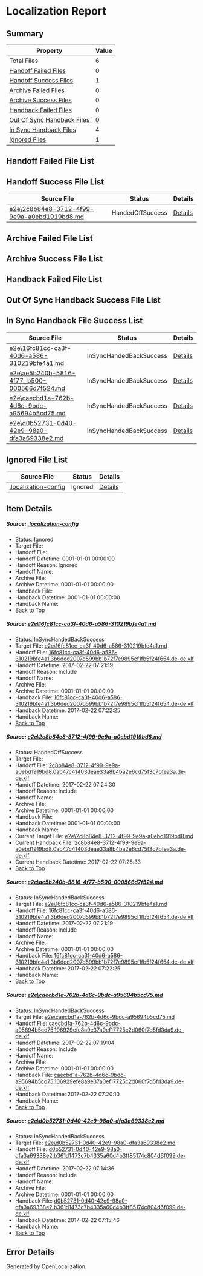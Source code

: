 # <a name='report-top'></a> Localization Report

## Summary
 Property | Value 
 -------- | ----- 
 Total Files | 6
[ Handoff Failed Files ](#handoff-failed-list)| 0
[ Handoff Success Files ](#handoff-success-list)| 1
[ Archive Failed Files ](#archive-failed-list)| 0
[ Archive Success Files ](#archive-success-list)| 0
[ Handback Failed Files ](#handback-failed-list)| 0
[ Out Of Sync Handback Files ](#outofsync-handback-success-list)| 0
[ In Sync Handback Files ](#insync-handback-success-list)| 4
[ Ignored Files ](#ignored-list)| 1

## <a name='handoff-failed-list'></a> Handoff Failed File List

## <a name='handoff-success-list'></a> Handoff Success File List
 Source File | Status | Details 
 ----------- | ------ | ------- 
 [e2e\2c8b84e8-3712-4f99-9e9a-a0ebd1919bd8.md](https://github.com/OpenLocalizationTestOrg/ol-test4/blob/b228fc216f3a968cdec040a2540d4106d259100d/e2e/2c8b84e8-3712-4f99-9e9a-a0ebd1919bd8.md) | HandedOffSuccess | [Details](#84e4b1eb4c5dde9a0f9bc11bf95c49890a4ca10f2)

## <a name='archive-failed-list'></a> Archive Failed File List

## <a name='archive-success-list'></a> Archive Success File List

## <a name='handback-failed-list'></a> Handback Failed File List

## <a name='outofsync-handback-success-list'></a> Out Of Sync Handback Success File List

## <a name='insync-handback-success-list'></a> In Sync Handback File Success List
 Source File | Status | Details 
 ----------- | ------ | ------- 
 [e2e\16fc81cc-ca3f-40d6-a586-310219bfe4a1.md](https://github.com/OpenLocalizationTestOrg/ol-test4/blob/52ca229df4b64299ce4fa6dfec41cc91e2b02560/e2e/16fc81cc-ca3f-40d6-a586-310219bfe4a1.md) | InSyncHandedBackSuccess | [Details](#efabd5d4f4473ad5917b35fa23660a454e667c3e1)
 [e2e\ae5b240b-5816-4f77-b500-000566d7f524.md](https://github.com/OpenLocalizationTestOrg/ol-test4/blob/b228fc216f3a968cdec040a2540d4106d259100d/e2e/ae5b240b-5816-4f77-b500-000566d7f524.md) | InSyncHandedBackSuccess | [Details](#efabd5d4f4473ad5917b35fa23660a454e667c3e3)
 [e2e\caecbd1a-762b-4d6c-9bdc-a95694b5cd75.md](https://github.com/OpenLocalizationTestOrg/ol-test4/blob/d95e7159616eca46a3c36675c84eadabdb081f55/e2e/caecbd1a-762b-4d6c-9bdc-a95694b5cd75.md) | InSyncHandedBackSuccess | [Details](#b335dad804f7f608ba70c2d2d490d8e3498e3b424)
 [e2e\d0b52731-0d40-42e9-98a0-dfa3a69338e2.md](https://github.com/OpenLocalizationTestOrg/ol-test4/blob/76894f07fb56d7452e40efa39faed4e1ece864f9/e2e/d0b52731-0d40-42e9-98a0-dfa3a69338e2.md) | InSyncHandedBackSuccess | [Details](#cfab43355d9d0e74b83edc24666d9ffb789242075)

## <a name='ignored-list'></a> Ignored File List
 Source File | Status | Details 
 ----------- | ------ | ------- 
 [.localization-config](https://github.com/OpenLocalizationTestOrg/ol-test4/blob/b228fc216f3a968cdec040a2540d4106d259100d/.localization-config) | Ignored | [Details](#cb0632cf59c1387fc1742bfb9fa3c47f87e2e5c90)

## Item Details
##### <a name='cb0632cf59c1387fc1742bfb9fa3c47f87e2e5c90'></a> Source: [.localization-config](https://github.com/OpenLocalizationTestOrg/ol-test4/blob/b228fc216f3a968cdec040a2540d4106d259100d/.localization-config)
* Status: Ignored
* Target File: 
* Handoff File: 
* Handoff Datetime: 0001-01-01 00:00:00
* Handoff Reason: Ignored
* Handoff Name: 
* Archive File: 
* Archive Datetime: 0001-01-01 00:00:00
* Handback File: 
* Handback Datetime: 0001-01-01 00:00:00
* Handback Name: 
* [Back to Top](#report-top)

##### <a name='efabd5d4f4473ad5917b35fa23660a454e667c3e1'></a> Source: [e2e\16fc81cc-ca3f-40d6-a586-310219bfe4a1.md](https://github.com/OpenLocalizationTestOrg/ol-test4/blob/52ca229df4b64299ce4fa6dfec41cc91e2b02560/e2e/16fc81cc-ca3f-40d6-a586-310219bfe4a1.md)
* Status: InSyncHandedBackSuccess
* Target File: [e2e\16fc81cc-ca3f-40d6-a586-310219bfe4a1.md](https://github.com/OpenLocalizationTestOrg/ol-test4-dede/blob/ff3b733f375e045709f5454da6db56e6d8490ccd/e2e/16fc81cc-ca3f-40d6-a586-310219bfe4a1.md)
* Handoff File: [16fc81cc-ca3f-40d6-a586-310219bfe4a1.3b6ded2007d599bb1b72f7e9895cf1fb5f24f654.de-de.xlf](https://github.com/OpenLocalizationTestOrg/ol-test4-handoff/blob/5b69714037323eee78ba5d5fc08532fe42c22617/ol-handoff/OpenLocalizationTestOrg/ol-test4-dede/xinjiang/ht/16fc81cc-ca3f-40d6-a586-310219bfe4a1.3b6ded2007d599bb1b72f7e9895cf1fb5f24f654.de-de.xlf)
* Handoff Datetime: 2017-02-22 07:21:19
* Handoff Reason: Include
* Handoff Name: 
* Archive File: 
* Archive Datetime: 0001-01-01 00:00:00
* Handback File: [16fc81cc-ca3f-40d6-a586-310219bfe4a1.3b6ded2007d599bb1b72f7e9895cf1fb5f24f654.de-de.xlf](https://github.com/OpenLocalizationTestOrg/ol-test4-handback/blob/ee40d38026731809b443af9b78faf328093113e1/ol-handback/OpenLocalizationTestOrg/ol-test4-dede/xinjiang/ht/16fc81cc-ca3f-40d6-a586-310219bfe4a1.3b6ded2007d599bb1b72f7e9895cf1fb5f24f654.de-de.xlf)
* Handback Datetime: 2017-02-22 07:22:25
* Handback Name: 
* [Back to Top](#report-top)

##### <a name='84e4b1eb4c5dde9a0f9bc11bf95c49890a4ca10f2'></a> Source: [e2e\2c8b84e8-3712-4f99-9e9a-a0ebd1919bd8.md](https://github.com/OpenLocalizationTestOrg/ol-test4/blob/b228fc216f3a968cdec040a2540d4106d259100d/e2e/2c8b84e8-3712-4f99-9e9a-a0ebd1919bd8.md)
* Status: HandedOffSuccess
* Target File: 
* Handoff File: [2c8b84e8-3712-4f99-9e9a-a0ebd1919bd8.0ab47c41403deae33a8b4ba2e6cd75f3c7bfea3a.de-de.xlf](https://github.com/OpenLocalizationTestOrg/ol-test4-handoff/blob/94390a5d9cc12da979d3f31f7fbad37c905d0d10/ol-handoff/OpenLocalizationTestOrg/ol-test4-dede/xinjiang/ht/2c8b84e8-3712-4f99-9e9a-a0ebd1919bd8.0ab47c41403deae33a8b4ba2e6cd75f3c7bfea3a.de-de.xlf)
* Handoff Datetime: 2017-02-22 07:24:30
* Handoff Reason: Include
* Handoff Name: 
* Archive File: 
* Archive Datetime: 0001-01-01 00:00:00
* Handback File: 
* Handback Datetime: 0001-01-01 00:00:00
* Handback Name: 
* Current Target File: [e2e\2c8b84e8-3712-4f99-9e9a-a0ebd1919bd8.md](https://github.com/OpenLocalizationTestOrg/ol-test4-dede/blob/b584852f43bd72943fd8959de9066968180226f7/e2e/2c8b84e8-3712-4f99-9e9a-a0ebd1919bd8.md)
* Current Handback File: [2c8b84e8-3712-4f99-9e9a-a0ebd1919bd8.0ab47c41403deae33a8b4ba2e6cd75f3c7bfea3a.de-de.xlf](https://github.com/OpenLocalizationTestOrg/ol-test4-handback/blob/77c17953b5df415fa194d5adde0514d73dfc373b/ol-handback/OpenLocalizationTestOrg/ol-test4-dede/xinjiang/ht/2c8b84e8-3712-4f99-9e9a-a0ebd1919bd8.0ab47c41403deae33a8b4ba2e6cd75f3c7bfea3a.de-de.xlf)
* Current Handback Datetime: 2017-02-22 07:25:33
* [Back to Top](#report-top)

##### <a name='efabd5d4f4473ad5917b35fa23660a454e667c3e3'></a> Source: [e2e\ae5b240b-5816-4f77-b500-000566d7f524.md](https://github.com/OpenLocalizationTestOrg/ol-test4/blob/b228fc216f3a968cdec040a2540d4106d259100d/e2e/ae5b240b-5816-4f77-b500-000566d7f524.md)
* Status: InSyncHandedBackSuccess
* Target File: [e2e\16fc81cc-ca3f-40d6-a586-310219bfe4a1.md](https://github.com/OpenLocalizationTestOrg/ol-test4-dede/blob/ff3b733f375e045709f5454da6db56e6d8490ccd/e2e/16fc81cc-ca3f-40d6-a586-310219bfe4a1.md)
* Handoff File: [16fc81cc-ca3f-40d6-a586-310219bfe4a1.3b6ded2007d599bb1b72f7e9895cf1fb5f24f654.de-de.xlf](https://github.com/OpenLocalizationTestOrg/ol-test4-handoff/blob/5b69714037323eee78ba5d5fc08532fe42c22617/ol-handoff/OpenLocalizationTestOrg/ol-test4-dede/xinjiang/ht/16fc81cc-ca3f-40d6-a586-310219bfe4a1.3b6ded2007d599bb1b72f7e9895cf1fb5f24f654.de-de.xlf)
* Handoff Datetime: 2017-02-22 07:21:19
* Handoff Reason: Include
* Handoff Name: 
* Archive File: 
* Archive Datetime: 0001-01-01 00:00:00
* Handback File: [16fc81cc-ca3f-40d6-a586-310219bfe4a1.3b6ded2007d599bb1b72f7e9895cf1fb5f24f654.de-de.xlf](https://github.com/OpenLocalizationTestOrg/ol-test4-handback/blob/ee40d38026731809b443af9b78faf328093113e1/ol-handback/OpenLocalizationTestOrg/ol-test4-dede/xinjiang/ht/16fc81cc-ca3f-40d6-a586-310219bfe4a1.3b6ded2007d599bb1b72f7e9895cf1fb5f24f654.de-de.xlf)
* Handback Datetime: 2017-02-22 07:22:25
* Handback Name: 
* [Back to Top](#report-top)

##### <a name='b335dad804f7f608ba70c2d2d490d8e3498e3b424'></a> Source: [e2e\caecbd1a-762b-4d6c-9bdc-a95694b5cd75.md](https://github.com/OpenLocalizationTestOrg/ol-test4/blob/d95e7159616eca46a3c36675c84eadabdb081f55/e2e/caecbd1a-762b-4d6c-9bdc-a95694b5cd75.md)
* Status: InSyncHandedBackSuccess
* Target File: [e2e\caecbd1a-762b-4d6c-9bdc-a95694b5cd75.md](https://github.com/OpenLocalizationTestOrg/ol-test4-dede/blob/90dea33ee502d37f0d9321c92ca08f406992ee0a/e2e/caecbd1a-762b-4d6c-9bdc-a95694b5cd75.md)
* Handoff File: [caecbd1a-762b-4d6c-9bdc-a95694b5cd75.106929efe8a9e37a0ef17725c2d060f7d5fd3da9.de-de.xlf](https://github.com/OpenLocalizationTestOrg/ol-test4-handoff/blob/23f9e0646e0cd1f3f60c8ebeb9d636a609891491/ol-handoff/OpenLocalizationTestOrg/ol-test4-dede/xinjiang/ht/caecbd1a-762b-4d6c-9bdc-a95694b5cd75.106929efe8a9e37a0ef17725c2d060f7d5fd3da9.de-de.xlf)
* Handoff Datetime: 2017-02-22 07:19:04
* Handoff Reason: Include
* Handoff Name: 
* Archive File: 
* Archive Datetime: 0001-01-01 00:00:00
* Handback File: [caecbd1a-762b-4d6c-9bdc-a95694b5cd75.106929efe8a9e37a0ef17725c2d060f7d5fd3da9.de-de.xlf](https://github.com/OpenLocalizationTestOrg/ol-test4-handback/blob/a9a1cbe479b3f313adfd1b8d1d5368de7e3de918/ol-handback/OpenLocalizationTestOrg/ol-test4-dede/xinjiang/ht/caecbd1a-762b-4d6c-9bdc-a95694b5cd75.106929efe8a9e37a0ef17725c2d060f7d5fd3da9.de-de.xlf)
* Handback Datetime: 2017-02-22 07:20:10
* Handback Name: 
* [Back to Top](#report-top)

##### <a name='cfab43355d9d0e74b83edc24666d9ffb789242075'></a> Source: [e2e\d0b52731-0d40-42e9-98a0-dfa3a69338e2.md](https://github.com/OpenLocalizationTestOrg/ol-test4/blob/76894f07fb56d7452e40efa39faed4e1ece864f9/e2e/d0b52731-0d40-42e9-98a0-dfa3a69338e2.md)
* Status: InSyncHandedBackSuccess
* Target File: [e2e\d0b52731-0d40-42e9-98a0-dfa3a69338e2.md](https://github.com/OpenLocalizationTestOrg/ol-test4-dede/blob/cbb7d1bd2f2db40fcb790b4787faaaf36f1ac61e/e2e/d0b52731-0d40-42e9-98a0-dfa3a69338e2.md)
* Handoff File: [d0b52731-0d40-42e9-98a0-dfa3a69338e2.b361d1473c7b4335a60d4b3ff85174c804d6f099.de-de.xlf](https://github.com/OpenLocalizationTestOrg/ol-test4-handoff/blob/58f0c946aca1a2ffd6a8796bdcc2e540fe8bd9b7/ol-handoff/OpenLocalizationTestOrg/ol-test4-dede/xinjiang/ht/d0b52731-0d40-42e9-98a0-dfa3a69338e2.b361d1473c7b4335a60d4b3ff85174c804d6f099.de-de.xlf)
* Handoff Datetime: 2017-02-22 07:14:36
* Handoff Reason: Include
* Handoff Name: 
* Archive File: 
* Archive Datetime: 0001-01-01 00:00:00
* Handback File: [d0b52731-0d40-42e9-98a0-dfa3a69338e2.b361d1473c7b4335a60d4b3ff85174c804d6f099.de-de.xlf](https://github.com/OpenLocalizationTestOrg/ol-test4-handback/blob/af818b870d8c08649396e0afe1002295b6b02157/ol-handback/OpenLocalizationTestOrg/ol-test4-dede/xinjiang/ht/d0b52731-0d40-42e9-98a0-dfa3a69338e2.b361d1473c7b4335a60d4b3ff85174c804d6f099.de-de.xlf)
* Handback Datetime: 2017-02-22 07:15:46
* Handback Name: 
* [Back to Top](#report-top)


## Error Details

Generated by OpenLocalization.
